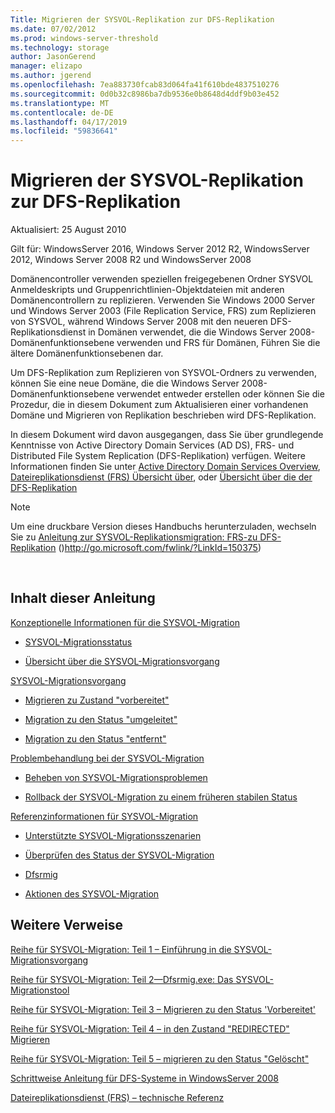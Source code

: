 ```yaml
---
Title: Migrieren der SYSVOL-Replikation zur DFS-Replikation
ms.date: 07/02/2012
ms.prod: windows-server-threshold
ms.technology: storage
author: JasonGerend
manager: elizapo
ms.author: jgerend
ms.openlocfilehash: 7ea883730fcab83d064fa41f610bde4837510276
ms.sourcegitcommit: 0d0b32c8986ba7db9536e0b8648d4ddf9b03e452
ms.translationtype: MT
ms.contentlocale: de-DE
ms.lasthandoff: 04/17/2019
ms.locfileid: "59836641"
---
```

# <a name="migrate-sysvol-replication-to-dfs-replication"></a>Migrieren der SYSVOL-Replikation zur DFS-Replikation


Aktualisiert: 25 August 2010

Gilt für: WindowsServer 2016, Windows Server 2012 R2, WindowsServer 2012, Windows Server 2008 R2 und WindowsServer 2008

Domänencontroller verwenden speziellen freigegebenen Ordner SYSVOL Anmeldeskripts und Gruppenrichtlinien-Objektdateien mit anderen Domänencontrollern zu replizieren. Verwenden Sie Windows 2000 Server und Windows Server 2003 (File Replication Service, FRS) zum Replizieren von SYSVOL, während Windows Server 2008 mit den neueren DFS-Replikationsdienst in Domänen verwendet, die die Windows Server 2008-Domänenfunktionsebene verwenden und FRS für Domänen, Führen Sie die ältere Domänenfunktionsebenen dar.

Um DFS-Replikation zum Replizieren von SYSVOL-Ordners zu verwenden, können Sie eine neue Domäne, die die Windows Server 2008-Domänenfunktionsebene verwendet entweder erstellen oder können Sie die Prozedur, die in diesem Dokument zum Aktualisieren einer vorhandenen Domäne und Migrieren von Replikation beschrieben wird DFS-Replikation.

In diesem Dokument wird davon ausgegangen, dass Sie über grundlegende Kenntnisse von Active Directory Domain Services (AD DS), FRS- und Distributed File System Replication (DFS-Replikation) verfügen. Weitere Informationen finden Sie unter [Active Directory Domain Services Overview](http://go.microsoft.com/fwlink/?linkid=147787), [Dateireplikationsdienst (FRS) Übersicht über](http://go.microsoft.com/fwlink/?linkid=121763), oder [Übersicht über die der DFS-Replikation](http://go.microsoft.com/fwlink/?linkid=121762)


> [!NOTE]
> Um eine druckbare Version dieses Handbuchs herunterzuladen, wechseln Sie zu <a href="http://go.microsoft.com/fwlink/?linkid=150375">Anleitung zur SYSVOL-Replikationsmigration: FRS-zu DFS-Replikation</a> ()http://go.microsoft.com/fwlink/?LinkId=150375)
<br>


## <a name="in-this-guide"></a>Inhalt dieser Anleitung

[Konzeptionelle Informationen für die SYSVOL-Migration](https://docs.microsoft.com/en-us/previous-versions/windows/it-pro/windows-server-2008-R2-and-2008/dd640170(v=ws.10))

  - [SYSVOL-Migrationsstatus](https://docs.microsoft.com/en-us/previous-versions/windows/it-pro/windows-server-2008-R2-and-2008/dd641052(v=ws.10))  
      
  - [Übersicht über die SYSVOL-Migrationsvorgang](https://docs.microsoft.com/en-us/previous-versions/windows/it-pro/windows-server-2008-R2-and-2008/dd639809(v=ws.10))  
      

[SYSVOL-Migrationsvorgang](https://docs.microsoft.com/en-us/previous-versions/windows/it-pro/windows-server-2008-R2-and-2008/dd639860(v=ws.10))

  - [Migrieren zu Zustand "vorbereitet"](https://docs.microsoft.com/en-us/previous-versions/windows/it-pro/windows-server-2008-R2-and-2008/dd641193(v=ws.10))  
      
  - [Migration zu den Status "umgeleitet"](https://docs.microsoft.com/en-us/previous-versions/windows/it-pro/windows-server-2008-R2-and-2008/dd641340(v=ws.10))  
      
  - [Migration zu den Status "entfernt"](https://docs.microsoft.com/en-us/previous-versions/windows/it-pro/windows-server-2008-R2-and-2008/dd640254(v=ws.10))  
      

[Problembehandlung bei der SYSVOL-Migration](https://docs.microsoft.com/en-us/previous-versions/windows/it-pro/windows-server-2008-R2-and-2008/dd640395(v=ws.10))

  - [Beheben von SYSVOL-Migrationsproblemen](https://docs.microsoft.com/en-us/previous-versions/windows/it-pro/windows-server-2008-R2-and-2008/dd639976(v=ws.10))  
      
  - [Rollback der SYSVOL-Migration zu einem früheren stabilen Status](https://docs.microsoft.com/en-us/previous-versions/windows/it-pro/windows-server-2008-R2-and-2008/dd640509(v=ws.10))  
      

[Referenzinformationen für SYSVOL-Migration](https://docs.microsoft.com/en-us/previous-versions/windows/it-pro/windows-server-2008-R2-and-2008/dd640293(v=ws.10))

  - [Unterstützte SYSVOL-Migrationsszenarien](https://docs.microsoft.com/en-us/previous-versions/windows/it-pro/windows-server-2008-R2-and-2008/dd639854(v=ws.10))  
      
  - [Überprüfen des Status der SYSVOL-Migration](https://docs.microsoft.com/en-us/previous-versions/windows/it-pro/windows-server-2008-R2-and-2008/dd639789(v=ws.10))  
      
  - [Dfsrmig](https://docs.microsoft.com/en-us/previous-versions/windows/it-pro/windows-server-2008-R2-and-2008/dd641227(v=ws.10))  
      
  - [Aktionen des SYSVOL-Migration](https://docs.microsoft.com/en-us/previous-versions/windows/it-pro/windows-server-2008-R2-and-2008/dd639712(v=ws.10))  
      

## <a name="additional-references"></a>Weitere Verweise

[Reihe für SYSVOL-Migration: Teil 1 – Einführung in die SYSVOL-Migrationsvorgang](http://go.microsoft.com/fwlink/?linkid=121756)

[Reihe für SYSVOL-Migration: Teil 2—Dfsrmig.exe: Das SYSVOL-Migrationstool](http://go.microsoft.com/fwlink/?linkid=121757)

[Reihe für SYSVOL-Migration: Teil 3 – Migrieren zu den Status 'Vorbereitet'](http://go.microsoft.com/fwlink/?linkid=121758)

[Reihe für SYSVOL-Migration: Teil 4 – in den Zustand "REDIRECTED" Migrieren](http://go.microsoft.com/fwlink/?linkid=121759)

[Reihe für SYSVOL-Migration: Teil 5 – migrieren zu den Status "Gelöscht"](http://go.microsoft.com/fwlink/?linkid=121760)

[Schrittweise Anleitung für DFS-Systeme in WindowsServer 2008](http://go.microsoft.com/fwlink/?linkid=85231)

[Dateireplikationsdienst (FRS) – technische Referenz](http://go.microsoft.com/fwlink/?linkid=121764)


